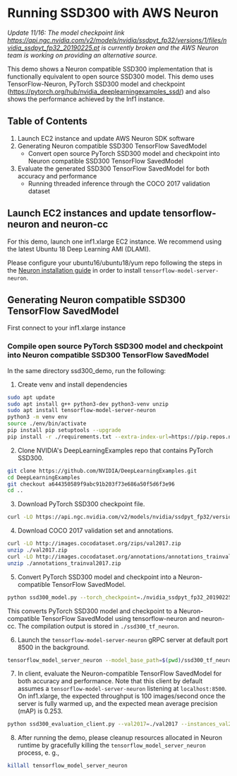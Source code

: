 # Running SSD300 with AWS Neuron

*Update 11/16: The model checkpoint link
https://api.ngc.nvidia.com/v2/models/nvidia/ssdpyt_fp32/versions/1/files/nvidia_ssdpyt_fp32_20190225.pt
is currently broken and the AWS Neuron team is working on providing an alternative source.*

This demo shows a Neuron compatible SSD300 implementation that is functionally equivalent to open source SSD300 model. This demo uses TensorFlow-Neuron, PyTorch SSD300 model and checkpoint (https://pytorch.org/hub/nvidia_deeplearningexamples_ssd/) and also shows the performance achieved by the Inf1 instance. 

## Table of Contents

1. Launch EC2 instance and update AWS Neuron SDK software
2. Generating Neuron compatible SSD300 TensorFlow SavedModel
   * Convert open source PyTorch SSD300 model and checkpoint into Neuron compatible SSD300 TensorFlow SavedModel
3. Evaluate the generated SSD300 TensorFlow SavedModel for both accuracy and performance
   * Running threaded inference through the COCO 2017 validation dataset

## Launch EC2 instances and update tensorflow-neuron and neuron-cc

For this demo, launch one inf1.xlarge EC2 instance. We recommend using the latest Ubuntu 18 Deep Learning AMI (DLAMI).

Please configure your ubuntu16/ubuntu18/yum repo following the steps in the [Neuron installation guide](../../../../docs/neuron-install-guide.md) in order to install `tensorflow-model-server-neuron`.

## Generating Neuron compatible SSD300 TensorFlow SavedModel
First connect to your inf1.xlarge instance

### Compile open source PyTorch SSD300 model and checkpoint into Neuron compatible SSD300 TensorFlow SavedModel

In the same directory ssd300_demo, run the following:

1. Create venv and install dependencies

```bash
sudo apt update
sudo apt install g++ python3-dev python3-venv unzip
sudo apt install tensorflow-model-server-neuron
python3 -m venv env
source ./env/bin/activate
pip install pip setuptools --upgrade
pip install -r ./requirements.txt --extra-index-url=https://pip.repos.neuron.amazonaws.com
```

2. Clone NVIDIA's DeepLearningExamples repo that contains PyTorch SSD300.
```bash
git clone https://github.com/NVIDIA/DeepLearningExamples.git
cd DeepLearningExamples
git checkout a644350589f9abc91b203f73e686a50f5d6f3e96
cd ..
```

3. Download PyTorch SSD300 checkpoint file.
```bash
curl -LO https://api.ngc.nvidia.com/v2/models/nvidia/ssdpyt_fp32/versions/1/files/nvidia_ssdpyt_fp32_20190225.pt
```

4. Download COCO 2017 validation set and annotations.
```bash
curl -LO http://images.cocodataset.org/zips/val2017.zip
unzip ./val2017.zip
curl -LO http://images.cocodataset.org/annotations/annotations_trainval2017.zip
unzip ./annotations_trainval2017.zip
```

5. Convert PyTorch SSD300 model and checkpoint into a Neuron-compatible TensorFlow SavedModel.
```bash
python ssd300_model.py --torch_checkpoint=./nvidia_ssdpyt_fp32_20190225.pt --output_saved_model=./ssd300_tf_neuron/1
```

This converts PyTorch SSD300 model and checkpoint to a Neuron-compatible TensorFlow SavedModel using tensorflow-neuron and neuron-cc. The compilation output is stored in `./ssd300_tf_neuron`.

6. Launch the `tensorflow-model-server-neuron` gRPC server at default port 8500 in the background.
```bash
tensorflow_model_server_neuron --model_base_path=$(pwd)/ssd300_tf_neuron &
```

7. In client, evaluate the Neuron-compatible TensorFlow SavedModel for both accuracy and performance. Note that this client by default assumes a `tensorflow-model-server-neuron` listening at `localhost:8500`. On inf1.xlarge, the expected throughput is 100 images/second once the server is fully warmed up, and the expected mean average precision (mAP) is 0.253.

```bash
python ssd300_evaluation_client.py --val2017=./val2017 --instances_val2017_json=./annotations/instances_val2017.json
```

8. After running the demo, please cleanup resources allocated in Neuron runtime by gracefully killing the `tensorflow_model_server_neuron` process, e. g.,
```bash
killall tensorflow_model_server_neuron
```

